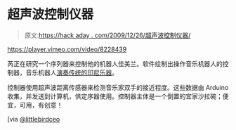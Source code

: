 # 超声波控制仪器

> 原文:[https://hack aday . com/2009/12/26/超声波控制仪器/](https://hackaday.com/2009/12/26/ultrasonically-controlled-instrument/)

<https://player.vimeo.com/video/8228439>

</div> <p>芮正在研究一个序列器来控制他的机器人佳美兰。软件绘制出操作音乐机器人的控制器，音乐机器人<a href="http://www.vimeo.com/8228439" target="_blank">演奏传统的</a><a href="http://en.wikipedia.org/wiki/Gamelan" target="_blank">印尼乐器</a>。</p> <p>控制器使用超声波距离传感器来检测音乐家双手的接近程度。这些数据由 Arduino 收集，并发送到计算机，供定序器使用。控制器主体是一个倒置的宜家沙拉碗；便宜，可用，有创意！</p> <p>[via <a href="http://post.ly/FafM" target="_blank"> @littlebirdceo </a></p> </body> </html>